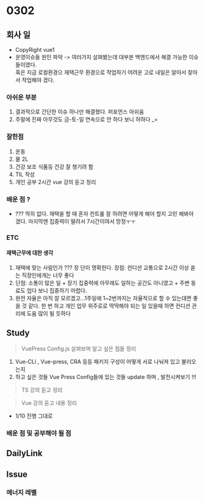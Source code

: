 # 0302

## 회사 일

- CopyRight vue1
- 운영이슈들 원인 파악 -> 여러가지 살펴봤는데 대부분 백엔드에서 해결 가능한 이슈들이였다. <br>
  혹은 지금 로컬환경으 재택근무 환경으로 작업하기 어려운 고로 내일은 알아서 찾아서 작업해야 겠다.

### 아쉬운 부분

1. 결과적으로 간단한 이슈 하나만 해결했다. 퍼포먼스 아쉬움
2. 주말에 진짜 아무것도 금-토-일 연속으로 안 하다 보니 허하다 \_=

### 잘한점

1. 운동
2. 물 2L
3. 건강 보조 식품등 건강 잘 챙기려 함
4. TIL 작성
5. 개인 공부 2시간 vue 강의 듣고 정리

### 배운 점 ?

- ??? 딱히 없다. 재택을 할 때 혼자 컨트롤 잘 하려면 어떻게 해야 할지 고민 해봐야 겠다. 마지막엔 집중력이 딸려서 7시간이여서 망정ㅜㅜ

### ETC

#### 재택근무에 대한 생각

1.  재택에 맞는 사람인가 ??? 장 단이 명확한다. 장점: 컨디션 교통으로 2시간 이상 쏟는 직장인에게는 너무 좋다
2.  단점: 소통이 많은 일 + 장기 집중력에 아무래도 일하는 공간도 아니였고 + 주변 동료도 업다 보니 집중하기 어렵다.
3.  완전 자율은 아직 잘 모르겠고...1주일에 1~2번까지는 자율적으로 할 수 있는데면 좋을 것 같다. 한 번 하고 개인 업무 위주로로 딱딱해야 되는 일 있을때 하면 컨디션 관리에 도움 많이 될 듯하다

## Study

> VuePress Config.js 살펴보며 알고 싶은 점들 정리<br>

1. Vue-CLi , Vue-press, CRA 등등 패키지 구성이 어떻게 서로 나눠져 있고 불러오는지
2. 하고 싶은 것들 Vue Press Config들에 있는 것들 update 하며 , 발전시켜보기 !!!

> TS 강의 듣고 정리

> Vue 강의 듣고 내용 정리

- 1/10 진행 그대로

### 배운 점 및 공부해야 될 점

## DailyLink

## Issue

### 에너지 레벨
